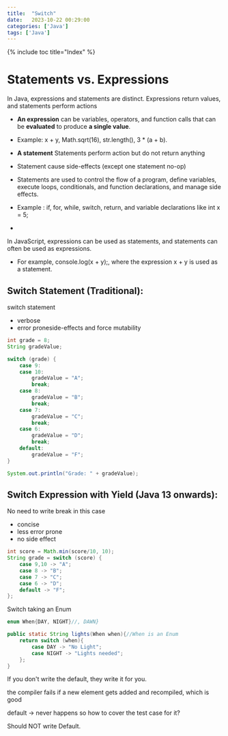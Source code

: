 ```yaml
---
title:  "Switch"
date:   2023-10-22 00:29:00
categories: ['Java']
tags: ['Java']
---
```


{% include toc title="Index" %}

# Statements vs. Expressions

In Java, expressions and statements are distinct. Expressions return values, and statements perform actions

* **An expression** can be variables, operators, and function calls that can be **evaluated** to produce **a single value**.
* Example: x + y, Math.sqrt(16), str.length(), 3 * (a + b).

* **A statement** Statements perform action but do not return anything
* Statement cause side-effects (except one statement no-op)
* Statements are used to control the flow of a program, define variables, execute loops, conditionals, and function
  declarations, and manage side effects.
* Example : if, for, while, switch, return, and variable declarations like int x = 5;
*

In JavaScript, expressions can be used as statements, and statements can often be used as expressions.
* For example, console.log(x + y);, where the expression x + y is used as a statement.


## Switch Statement (Traditional):

switch statement
* verbose
* error proneside-effects and force mutability

```java
int grade = 8;
String gradeValue;

switch (grade) {
    case 9:
    case 10:
        gradeValue = "A";
        break;
    case 8:
        gradeValue = "B";
        break;
    case 7:
        gradeValue = "C";
        break;
    case 6:
        gradeValue = "D";
        break;
    default:
        gradeValue = "F";
}

System.out.println("Grade: " + gradeValue);
```


## Switch Expression with Yield (Java 13 onwards):
No need to write break in this case

* concise
* less error prone
* no side effect

```java
int score = Math.min(score/10, 10);
String grade = switch (score) {
    case 9,10 -> "A";
    case 8 -> "B";
    case 7 -> "C";
    case 6 -> "D";
    default -> "F";
};
```

Switch taking an Enum 
```java
enum When{DAY, NIGHT}//, DAWN}

public static String lights(When when){//When is an Enum
    return switch (when){
        case DAY -> "No Light";
        case NIGHT -> "Lights needed";
    };
}
```
If you don't write the default, they write it for you.

the compiler fails if a new element gets added and recompiled, which is good

default -> never happens so how to cover the test case for it?

Should NOT write Default.
